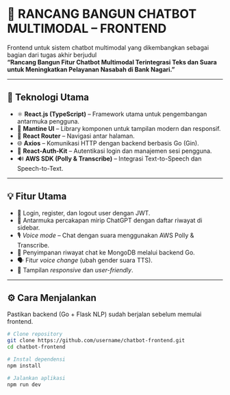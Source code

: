 # 🧠 RANCANG BANGUN CHATBOT MULTIMODAL – FRONTEND

Frontend untuk sistem chatbot multimodal yang dikembangkan sebagai bagian dari tugas akhir berjudul  
**“Rancang Bangun Fitur Chatbot Multimodal Terintegrasi Teks dan Suara untuk Meningkatkan Pelayanan Nasabah di Bank Nagari.”**

---

## 🚀 Teknologi Utama

- ⚛️ **React.js (TypeScript)** – Framework utama untuk pengembangan antarmuka pengguna.  
- 💎 **Mantine UI** – Library komponen untuk tampilan modern dan responsif.  
- 🧭 **React Router** – Navigasi antar halaman.  
- 🌐 **Axios** – Komunikasi HTTP dengan backend berbasis Go (Gin).  
- 🔐 **React-Auth-Kit** – Autentikasi login dan manajemen sesi pengguna.  
- 🔊 **AWS SDK (Polly & Transcribe)** – Integrasi Text-to-Speech dan Speech-to-Text.  

---

## 💡 Fitur Utama

- 🔑 Login, register, dan logout user dengan JWT.  
- 💬 Antarmuka percakapan mirip ChatGPT dengan daftar riwayat di sidebar.  
- 🎙️ *Voice mode* – Chat dengan suara menggunakan AWS Polly & Transcribe.  
- 💾 Penyimpanan riwayat chat ke MongoDB melalui backend Go.  
- 🗣️ Fitur *voice change* (ubah gender suara TTS).  
- 📱 Tampilan *responsive* dan *user-friendly*.  

---

## ⚙️ Cara Menjalankan

Pastikan backend (Go + Flask NLP) sudah berjalan sebelum memulai frontend.

```bash
# Clone repository
git clone https://github.com/username/chatbot-frontend.git
cd chatbot-frontend

# Instal dependensi
npm install

# Jalankan aplikasi
npm run dev
